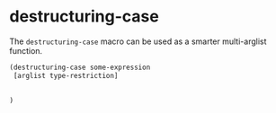 # destructuring-case

The `destructuring-case` macro can be used as a smarter multi-arglist
function.

```clojure
(destructuring-case some-expression
 [arglist type-restriction]
 

)
```
